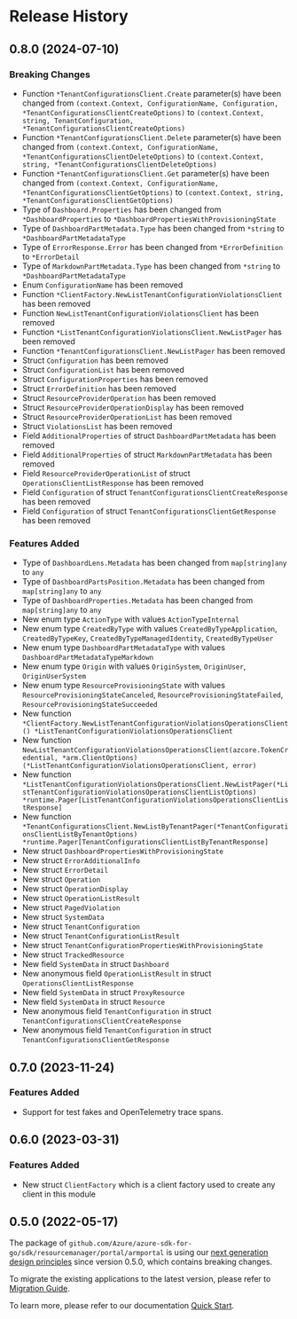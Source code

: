 # Release History

## 0.8.0 (2024-07-10)
### Breaking Changes

- Function `*TenantConfigurationsClient.Create` parameter(s) have been changed from `(context.Context, ConfigurationName, Configuration, *TenantConfigurationsClientCreateOptions)` to `(context.Context, string, TenantConfiguration, *TenantConfigurationsClientCreateOptions)`
- Function `*TenantConfigurationsClient.Delete` parameter(s) have been changed from `(context.Context, ConfigurationName, *TenantConfigurationsClientDeleteOptions)` to `(context.Context, string, *TenantConfigurationsClientDeleteOptions)`
- Function `*TenantConfigurationsClient.Get` parameter(s) have been changed from `(context.Context, ConfigurationName, *TenantConfigurationsClientGetOptions)` to `(context.Context, string, *TenantConfigurationsClientGetOptions)`
- Type of `Dashboard.Properties` has been changed from `*DashboardProperties` to `*DashboardPropertiesWithProvisioningState`
- Type of `DashboardPartMetadata.Type` has been changed from `*string` to `*DashboardPartMetadataType`
- Type of `ErrorResponse.Error` has been changed from `*ErrorDefinition` to `*ErrorDetail`
- Type of `MarkdownPartMetadata.Type` has been changed from `*string` to `*DashboardPartMetadataType`
- Enum `ConfigurationName` has been removed
- Function `*ClientFactory.NewListTenantConfigurationViolationsClient` has been removed
- Function `NewListTenantConfigurationViolationsClient` has been removed
- Function `*ListTenantConfigurationViolationsClient.NewListPager` has been removed
- Function `*TenantConfigurationsClient.NewListPager` has been removed
- Struct `Configuration` has been removed
- Struct `ConfigurationList` has been removed
- Struct `ConfigurationProperties` has been removed
- Struct `ErrorDefinition` has been removed
- Struct `ResourceProviderOperation` has been removed
- Struct `ResourceProviderOperationDisplay` has been removed
- Struct `ResourceProviderOperationList` has been removed
- Struct `ViolationsList` has been removed
- Field `AdditionalProperties` of struct `DashboardPartMetadata` has been removed
- Field `AdditionalProperties` of struct `MarkdownPartMetadata` has been removed
- Field `ResourceProviderOperationList` of struct `OperationsClientListResponse` has been removed
- Field `Configuration` of struct `TenantConfigurationsClientCreateResponse` has been removed
- Field `Configuration` of struct `TenantConfigurationsClientGetResponse` has been removed

### Features Added

- Type of `DashboardLens.Metadata` has been changed from `map[string]any` to `any`
- Type of `DashboardPartsPosition.Metadata` has been changed from `map[string]any` to `any`
- Type of `DashboardProperties.Metadata` has been changed from `map[string]any` to `any`
- New enum type `ActionType` with values `ActionTypeInternal`
- New enum type `CreatedByType` with values `CreatedByTypeApplication`, `CreatedByTypeKey`, `CreatedByTypeManagedIdentity`, `CreatedByTypeUser`
- New enum type `DashboardPartMetadataType` with values `DashboardPartMetadataTypeMarkdown`
- New enum type `Origin` with values `OriginSystem`, `OriginUser`, `OriginUserSystem`
- New enum type `ResourceProvisioningState` with values `ResourceProvisioningStateCanceled`, `ResourceProvisioningStateFailed`, `ResourceProvisioningStateSucceeded`
- New function `*ClientFactory.NewListTenantConfigurationViolationsOperationsClient() *ListTenantConfigurationViolationsOperationsClient`
- New function `NewListTenantConfigurationViolationsOperationsClient(azcore.TokenCredential, *arm.ClientOptions) (*ListTenantConfigurationViolationsOperationsClient, error)`
- New function `*ListTenantConfigurationViolationsOperationsClient.NewListPager(*ListTenantConfigurationViolationsOperationsClientListOptions) *runtime.Pager[ListTenantConfigurationViolationsOperationsClientListResponse]`
- New function `*TenantConfigurationsClient.NewListByTenantPager(*TenantConfigurationsClientListByTenantOptions) *runtime.Pager[TenantConfigurationsClientListByTenantResponse]`
- New struct `DashboardPropertiesWithProvisioningState`
- New struct `ErrorAdditionalInfo`
- New struct `ErrorDetail`
- New struct `Operation`
- New struct `OperationDisplay`
- New struct `OperationListResult`
- New struct `PagedViolation`
- New struct `SystemData`
- New struct `TenantConfiguration`
- New struct `TenantConfigurationListResult`
- New struct `TenantConfigurationPropertiesWithProvisioningState`
- New struct `TrackedResource`
- New field `SystemData` in struct `Dashboard`
- New anonymous field `OperationListResult` in struct `OperationsClientListResponse`
- New field `SystemData` in struct `ProxyResource`
- New field `SystemData` in struct `Resource`
- New anonymous field `TenantConfiguration` in struct `TenantConfigurationsClientCreateResponse`
- New anonymous field `TenantConfiguration` in struct `TenantConfigurationsClientGetResponse`


## 0.7.0 (2023-11-24)
### Features Added

- Support for test fakes and OpenTelemetry trace spans.


## 0.6.0 (2023-03-31)
### Features Added

- New struct `ClientFactory` which is a client factory used to create any client in this module


## 0.5.0 (2022-05-17)

The package of `github.com/Azure/azure-sdk-for-go/sdk/resourcemanager/portal/armportal` is using our [next generation design principles](https://azure.github.io/azure-sdk/general_introduction.html) since version 0.5.0, which contains breaking changes.

To migrate the existing applications to the latest version, please refer to [Migration Guide](https://aka.ms/azsdk/go/mgmt/migration).

To learn more, please refer to our documentation [Quick Start](https://aka.ms/azsdk/go/mgmt).